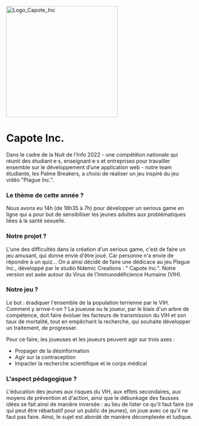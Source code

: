 <img src="https://i.ibb.co/Yc6rBJQ/simple-logo-capoteinc.png" alt="Logo_Capote_Inc" width="300x300"/>

# Capote Inc.
Dans le cadre de la Nuit de l'Info 2022 - une compétition nationale qui réunit des étudiant·e·s, enseignant·e·s et entreprises pour travailler ensemble sur le développement d’une application web - notre team étudiante, les Palme Breakers, a choisi de réaliser un jeu inspiré du jeu vidéo "Plague Inc.". 


### Le thème de cette année ? 
Nous avons eu 14h (de 16h35 à 7h) pour développer un serious game en ligne qui a pour but de sensibiliser les jeunes adultes aux problématiques liées à la santé sexuelle.

### Notre projet ?
L'une des difficultés dans la création d'un serious game, c'est de faire un jeu amusant, qui donne envie d'être joué. Car personne n'a envie de répondre à un quiz...
On a ainsi décidé de faire une dédicace au jeu Plague Inc., développé par le studio Ndemic Creations : " Capote Inc.". 
Notre version est axée autour du Virus de l'Immunodéficience Humaine (VIH).

### Notre jeu ?
Le but : éradiquer l'ensemble de la population terrienne par le VIH. Comment y arrive-t-on ? La joueuse ou le joueur, par le biais d'un arbre de compétence, doit faire évoluer les facteurs de transmission du VIH et son taux de mortalité, tout en empêchant la recherche, qui souhaite développer un traitement, de progresser.

Pour ce faire, les joueuses et les joueurs peuvent agir sur trois axes : 
- Propager de la désinformation 
- Agir sur la contraception 
- Impacter la recherche scientifique et le corps médical

### L'aspect pédagogique ?
L'éducation des jeunes aux risques du VIH, aux effets secondaires, aux moyens de prévention et d'action, ainsi que le débunkage des fausses idées se fait ainsi de manière inversée : au lieu de lister ce qu'il faut faire (ce qui peut être rébarbatif pour un public de jeunes), on joue avec ce qu'il ne faut pas faire. Ainsi, le sujet est abordé de manière décomplexée et ludique. 

